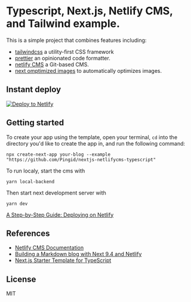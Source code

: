 # Typescript, Next.js, Netlify CMS, and Tailwind example.
This is a simple project that combines features including:
- [tailwindcss](https://github.com/tailwindlabs/tailwindcss) a utility-first CSS framework
- [prettier](https://github.com/prettier/prettier) an opinionated code formatter.
- [netlify CMS](https://github.com/netlify/netlify-cms) a Git-based CMS.
- [next omptimized images](https://github.com/cyrilwanner/next-optimized-images) to automatically optimizes images.

## Instant deploy
[![Deploy to Netlify](https://www.netlify.com/img/deploy/button.svg)](https://app.netlify.com/start/deploy?repository=https://github.com/Pingid/nextjs-netlifycms-typescript&stack=cms)


## Getting started

To create your app using the template, open your terminal, `cd` into the directory you'd like to create the app in,
and run the following command:

```
npx create-next-app your-blog --example "https://github.com/Pingid/nextjs-netlifycms-typescript"
```

To run localy, start the cms with 
```
yarn local-backend
``` 
Then start next development server with
```
yarn dev
```

[A Step-by-Step Guide: Deploying on Netlify](https://www.netlify.com/blog/2016/09/29/a-step-by-step-guide-deploying-on-netlify/)

## References

- [Netlify CMS Documentation](https://www.netlifycms.org/docs/intro/)
- [Building a Markdown blog with Next 9.4 and Netlify](https://www.netlify.com/blog/2020/05/04/building-a-markdown-blog-with-next-9.4-and-netlify/)
- [Next.js Starter Template for TypeScript](https://github.com/vercel/next-learn-starter/tree/master/typescript-final)

## License

MIT
